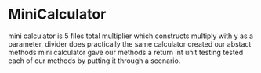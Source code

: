 # MiniCalculator
mini calculator is 5 files total
multiplier which constructs multiply with y as a parameter, divider does practically the same
calculator created our abstact methods
mini calculator gave our methods a return int
unit testing tested each of our methods by putting it through a scenario.
